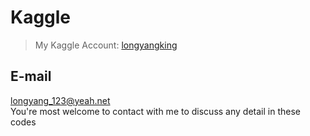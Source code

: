 # Kaggle
> My Kaggle Account: [longyangking](https://www.kaggle.com/longyangking)

## E-mail
longyang_123@yeah.net  
You're most welcome to contact with me to discuss any detail in these codes
